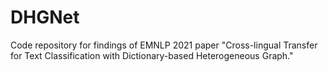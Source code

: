 # DHGNet

Code repository for findings of EMNLP 2021 paper "Cross-lingual Transfer for Text Classification with Dictionary-based Heterogeneous Graph."
